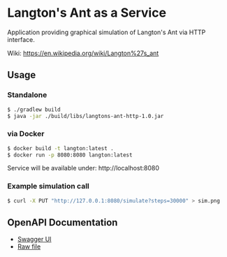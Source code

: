 # Langton's Ant as a Service
Application providing graphical simulation of Langton's Ant via HTTP interface.

Wiki: https://en.wikipedia.org/wiki/Langton%27s_ant

## Usage

### Standalone
```bash
$ ./gradlew build
$ java -jar ./build/libs/langtons-ant-http-1.0.jar
```

### via Docker
```bash
$ docker build -t langton:latest .
$ docker run -p 8080:8080 langton:latest
```

Service will be available under: http://localhost:8080

### Example simulation call
```bash
$ curl -X PUT "http://127.0.0.1:8080/simulate?steps=30000" > sim.png
```

## OpenAPI Documentation
- [Swagger UI](http://petstore.swagger.io/?url=https://raw.githubusercontent.com/gogus/langton/master/doc/openapi.yml)
- [Raw file](https://github.com/gogus/langton/blob/master/doc/openapi.yml)